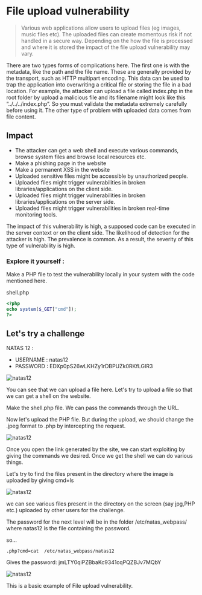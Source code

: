 # File upload vulnerability

> Various web applications allow users to upload files (eg images, music files etc). The uploaded files can create momentous risk if not handled in a secure way. Depending on the how the file is processed and where it is stored the impact of the file upload vulnerability may vary.

There are two types forms of complications here. The first one is with the metadata, like the path and the file name. These are generally provided by the transport, such as HTTP multipart encoding. This data can be used to trap the application into overwriting a critical file or storing the file in a bad location. For example, the attacker can upload a file called index.php in the root folder by upload a malicious file and its filename might look like this “../../../index.php”. So you must validate the metadata extremely carefully before using it. The other type of problem with uploaded data comes from file content.

## Impact
- The attacker can get a web shell and execute various commands, browse system files and browse local resources etc.
- Make a phishing page in the website
- Make a permanent XSS in the website
- Uploaded sensitive files might be accessible by unauthorized people.
- Uploaded files might trigger vulnerabilities in broken libraries/applications on the client side.
- Uploaded files might trigger vulnerabilities in broken libraries/applications on the server side.
- Uploaded files might trigger vulnerabilities in broken real-time monitoring tools.

The impact of this vulnerability is high, a supposed code can be executed in the server context or on the client side. The likelihood of detection for the attacker is high. The prevalence is common. As a result, the severity of this type of vulnerability is high.
### Explore it yourself :
 Make a PHP file to test the vulnerability locally in your system with the code mentioned here.
 
  shell.php
```php
<?php
echo system($_GET["cmd"]);
?>
``` 

## Let's try a challenge

NATAS 12 :
 - USERNAME : natas12
 - PASSWORD : EDXp0pS26wLKHZy1rDBPUZk0RKfLGIR3 
 
 ![natas12](img/natas12.1.png)

You can see that we can upload a file here. Let's try to upload a file so that we can get a shell on the website.

Make the shell.php file. We can pass the commands through the URL.


Now let's upload the PHP file. But during the upload, we should change the .jpeg format to .php by intercepting the request.

![natas12](img/natas12.3.png)

Once you open the link generated by the site, we can start exploiting by giving the commands we desired. Once we get the shell we can do various things.

Let's try to find the files present in the directory where the image is uploaded by giving cmd=ls

![natas12](img/natas12.4.png)

we can see various files present in the directory on the screen (say jpg,PHP etc.) uploaded by other users for the challenge.

The password for the next level will be in the folder /etc/natas_webpass/
where natas12 is the file containing the password.

so...
```
.php?cmd=cat  /etc/natas_webpass/natas12
```

Gives the password: jmLTY0qiPZBbaKc9341cqPQZBJv7MQbY

![natas12](img/natas12.5.png)

 This is a basic example of File upload vulnerability.

